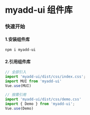 # myadd-ui 组件库

### 快速开始

#### 1.安装组件库

```bash
npm i myadd-ui
```

#### 2.引用组件库
```javascript
// 全部引入
import 'myadd-ui/dist/css/index.css';
import MUI from 'myadd-ui'
Vue.use(MUI)

// 按需引用
import 'myadd-ui/dist/css/demo.css'
import { Demo } from 'myadd-ui';
Vue.use(Demo)
```
